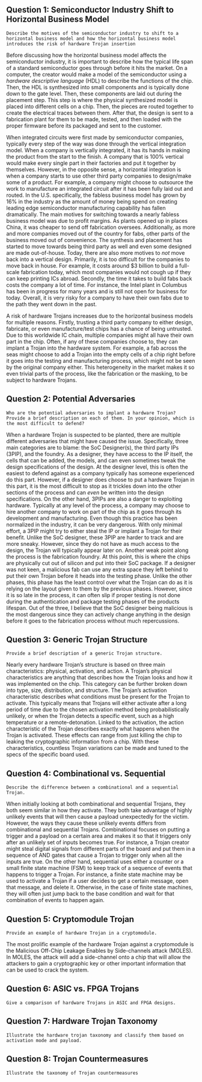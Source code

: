 ## Question 1: Semiconductor Industry Shift to Horizontal Business Model

```ad-question
Describe the motives of the semiconductor industry to shift to a horizontal business model and how the horizontal business model introduces the risk of hardware Trojan insertion
```

Before discussing how the horizontal business model affects the semiconductor industry, it is important to describe how the typical life span of a standard semiconductor goes through before it hits the market. On a computer, the creator would make a model of the semiconductor using a *hardware descriptive language* (HDL) to describe the functions of the chip. Then, the HDL is synthesized into small components and is typically done down to the gate level. Then, these components are laid out during the placement step. This step is where the physical synthesized model is placed into different cells on a chip. Then, the pieces are routed together to create the electrical traces between them. After that, the design is sent to a fabrication plant for them to be made, tested, and then loaded with the proper firmware before its packaged and sent to the customer.

When integrated circuits were first made by semiconductor companies, typically every step of the way was done through the vertical integration model. When a company is vertically integrated, it has its hands in making the product from the start to the finish. A company that is 100% vertical would make every single part in their factories and put it together by themselves. However, in the opposite sense, a horizontal integration is when a company starts to use other third party companies to design/make some of a product. For example, a company might choose to outsource the work to manufacture an integrated circuit after it has been fully laid out and routed. In the U.S. specifically, the fabless business model has grown by 16% in the industry as the amount of money being spend on creating leading edge semiconductor manufacturing capability has fallen dramatically. The main motives for switching towards a nearly fabless business model was due to profit margins. As plants opened up in places China, it was cheaper to send off fabrication oversees. Additionally, as more and more companies moved out of the country for fabs, other parts of the business moved out of convenience. The synthesis and placement has started to move towards being third party as well and even some designed are made out-of-house. Today, there are also more motives to *not* move back into a vertical design. Primarily, it is too difficult for the companies to move back in house. For example, it costs around $3 billion to build a full-scale fabrication today, which most companies would not cough up if they can keep printing ICs abroad. Secondly, the time it takes to build fabs back costs the company a lot of time. For instance, the Intel plant in Columbus has been in progress for many years and is still not open for business for today. Overall, it is very risky for a company to have their own fabs due to the path they went down in the past.

A risk of hardware Trojans increases due to the horizontal business models for multiple reasons. Firstly, trusting a third party company to either design, fabricate, or even manufacture/test chips has a chance of being untrusted. Due to this worldwide IC chain, multiple companies might all have their own part in the chip. Often, if any of these companies choose to, they can implant a Trojan into the hardware system. For example, a fab across the seas might choose to add a Trojan into the empty cells of a chip right before it goes into the testing and manufacturing process, which might not be seen by the original company either. This heterogeneity in the market makes it so even trivial parts of the process, like the fabrication or the masking, to be subject to hardware Trojans. 

## Question 2: Potential Adversaries

```ad-question
Who are the potential adversaries to implant a hardware Trojan? Provide a brief description on each of them. In your opinion, which is the most difficult to defend?
```

When a hardware Trojan is suspected to be planted, there are multiple different adversaries that might have caused the issue. Specifically, three main categories are to blame: the SoC Designer(s), the third party IPs (3PIP), and the foundry. As a designer, they have access to the IP itself, the cells that can be added, the models, and can even sometimes tweak the design specifications of the design. At the designer level, this is often the easiest to defend against as a company typically has someone experienced do this part. However, if a designer does choose to put a hardware Trojan in this part, it is the most difficult to stop as it trickles down into the other sections of the process and can *even* be written into the design specifications. On the other hand, 3PIPs are also a danger to exploiting hardware. Typically at any level of the process, a company may choose to hire another company to work on part of the chip as it goes through its development and manufacturing. Even though this practice has been normalized in the industry, it can be very dangerous. With only minimal effort, a 3PIP might try to either steal the IP or implant a Trojan for their benefit. Unlike the SoC designer, these 3PIP are harder to track and are more sneaky. However, since they do not have as much access to the design, the Trojan will typically appear later on. Another weak point along the process is the fabrication foundry. At this point, this is where the chips are physically cut out of silicon and put into their SoC package. If a designer was not keen, a malicious fab can use any extra space they left behind to put their own Trojan before it heads into the testing phase. Unlike the other phases, this phase has the least control over what the Trojan can do as it is relying on the layout given to them by the previous phases. However, since it is so late in the process, it can often slip if proper testing is not done during the authentication and package testing phases of the products lifespan. Out of the three, I believe that the SoC designer being malicious is the most dangerous since they can actively change anything in the design before it goes to the fabrication process without much repercussions. 

## Question 3: Generic Trojan Structure

```ad-question
Provide a brief description of a generic Trojan structure.
```

Nearly every hardware Trojan’s structure is based on three main characteristics: physical, activation, and action. A Trojan’s physical characteristics are anything that describes how the Trojan looks and how it was implemented on the chip. This category can be further broken down into type, size, distribution, and structure. The Trojan’s activation characteristic describes what conditions must be present for the Trojan to activate. This typically means that Trojans will either activate after a long period of time due to the chosen activation method being probabilistically unlikely, or when the Trojan detects a specific event, such as a high temperature or a remote-detonation. Linked to the activation, the action characteristic of the Trojan describes exactly what happens when the Trojan is activated. These effects can range from just killing the chip to leaking the cryptographic information from a chip. With these characteristics, countless Trojan variations can be made and tuned to the specs of the specific board used.

## Question 4: Combinational vs. Sequential

```ad-question
Describe the difference between a combinational and a sequential Trojan.
```

When initially looking at both combinational and sequential Trojans, they both seem similar in how they activate. They both take advantage of highly unlikely events that will then cause a payload unexpectedly for the victim. However, the ways they cause these unlikely events differs from combinational and sequential Trojans. Combinational focuses on putting a trigger and a payload on a certain area and makes it so that it triggers only after an unlikely set of inputs becomes true. For instance, a Trojan creator might steal digital signals from different parts of the board and put them in a sequence of AND gates that cause a Trojan to trigger only when all the inputs are true. On the other hand, sequential uses either a counter or a small finite state machine (FSM) to keep track of a sequence of events that happens to trigger a Trojan. For instance, a finite state machine may be used to activate a Trojan if a user decides to get a certain message, open that message, and delete it. Otherwise, in the case of finite state machines, they will often just jump back to the base condition and wait for that combination of events to happen again.

## Question 5: Cryptomodule Trojan

```ad-question
Provide an example of hardware Trojan in a cryptomodule.
```

The most prolific example of the hardware Trojan against a cryptomodule is the Malicious Off-Chip Leakage Enables by Side-channels attack (MOLES). In MOLES, the attack will add a side-channel onto a chip that will allow the attackers to gain a cryptographic key or other important information that can be used to crack the system. 

## Question 6: ASIC vs. FPGA Trojans

```ad-question
Give a comparison of hardware Trojans in ASIC and FPGA designs.
```

## Question 7: Hardware Trojan Taxonomy

```ad-question
Illustrate the hardware trojan taxonomy and classify them based on activation mode and payload.
```

## Question 8: Trojan Countermeasures

```ad-question
Illustrate the taxonomy of Trojan countermeasures
```



